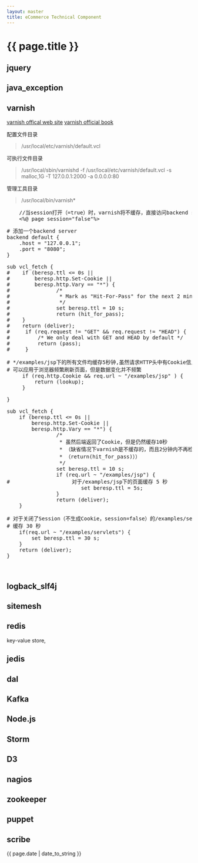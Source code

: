 ```yaml
---
layout: master
title: eCommerce Technical Component
---
```

# {{ page.title }} #


## jquery          ##

## java_exception  ##

## varnish         ##
[varnish offical web site](https://www.varnish-cache.org/)
[varnish official book](https://www.varnish-software.com/static/book/)

配置文件目录
> /usr/local/etc/varnish/default.vcl

可执行文件目录
> /usr/local/sbin/varnishd  -f /usr/local/etc/varnish/default.vcl  -s malloc,1G -T 127.0.0.1:2000 -a 0.0.0.0:80

管理工具目录
> /usr/local/bin/varnish*

<pre class="brush:jsp">
	//当session打开（=true）时，varnish将不缓存，直接访问backend server
	<%@ page session="false"%>
</pre>

<pre class="brush:perl">
# 添加一个backend server
backend default {
    .host = "127.0.0.1";
    .port = "8080";
}

sub vcl_fetch {
#    if (beresp.ttl <= 0s ||
#        beresp.http.Set-Cookie ||
#        beresp.http.Vary == "*") {
#               /*
#                * Mark as "Hit-For-Pass" for the next 2 minutes
#                */
#               set beresp.ttl = 10 s;
#               return (hit_for_pass);
#    }
#    return (deliver);
#     if (req.request != "GET" && req.request != "HEAD") {
#         /* We only deal with GET and HEAD by default */
#         return (pass);
#     }

# */examples/jsp下的所有文件均缓存5秒钟,虽然请求HTTP头中有Cookie信息
# 可以应用于浏览器频繁刷新页面，但是数据变化并不频繁
     if (req.http.Cookie && req.url ~ "/examples/jsp" ) {
         return (lookup);
     }

}

sub vcl_fetch {
    if (beresp.ttl <= 0s ||
        beresp.http.Set-Cookie ||
        beresp.http.Vary == "*") {
                /*
                 * 虽然后端返回了Cookie，但是仍然缓存10秒
                 * （缺省情况下varnish是不缓存的，而且2分钟内不再检查
                 * （return(hit_for_pass)））
                 */
                set beresp.ttl = 10 s;
                if (req.url ~ "/examples/jsp") {
#                    对于/examples/jsp下的页面缓存 5 秒
                        set beresp.ttl = 5s;
                }
                return (deliver);
    }

# 对于关闭了Session（不生成Cookie，session=false）的/examples/servlets下的页面
# 缓存 30 秒
    if(req.url ~ "/examples/servlets") {
        set beresp.ttl = 30 s;
    }
    return (deliver);
}


</pre>

## logback_slf4j   ##

## sitemesh        ##

## redis           ##
key-value store, 
## jedis           ##

## dal             ##

## Kafka           ##

## Node.js         ##

## Storm           ##

## D3              ##

## nagios          ##

## zookeeper       ##
## puppet  ##
##  scribe  ##

<p>{{ page.date | date_to_string }}</p>
